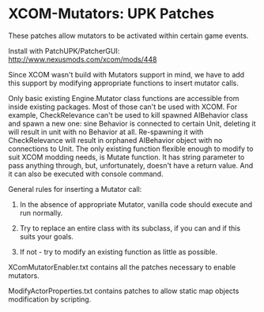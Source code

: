 XCOM-Mutators: UPK Patches
==========================

These patches allow mutators to be activated within certain game events.

Install with PatchUPK/PatcherGUI: http://www.nexusmods.com/xcom/mods/448

Since XCOM wasn't build with Mutators support in mind, we have to add this support by modifying
appropriate functions to insert mutator calls.

Only basic existing Engine.Mutator class functions are accessible from inside existing packages.
Most of those can't be used with XCOM. For example, CheckRelevance can't be used to kill spawned
AIBehavior class and spawn a new one: sine Behavior is connected to certain Unit, deleting it will
result in unit with no Behavior at all. Re-spawning it with CheckRelevance will result in orphaned
AIBehavior object with no connections to Unit. The only existing function flexible enough to modify
to suit XCOM modding needs, is Mutate function. It has string parameter to pass anything through,
but, unfortunately, doesn't have a return value. And it can also be executed with console command.

General rules for inserting a Mutator call:

1. In the absence of appropriate Mutator, vanilla code should execute and run normally.

2. Try to replace an entire class with its subclass, if you can and if this suits your goals.

3. If not - try to modify an existing function as little as possible.

XComMutatorEnabler.txt contains all the patches necessary to enable mutators.

ModifyActorProperties.txt contains patches to allow static map objects modification by scripting.